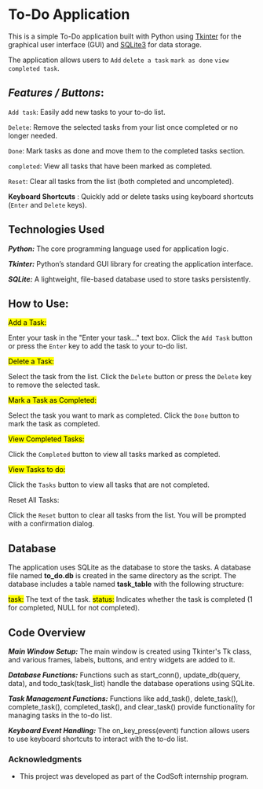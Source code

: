 # To-Do Application

This is a simple To-Do application built with Python using [Tkinter](https://docs.python.org/3/library/tkinter.html) for the graphical user interface (GUI) 
and [SQLite3](https://docs.python.org/3/library/sqlite3.html) for data storage.

The application allows users to `Add` `delete a task` `mark as done` `view completed task`.

## *Features / Buttons*:

`Add task`:  Easily add new tasks to your to-do list.

`Delete`:  Remove the selected tasks from your list once completed or no longer needed.

`Done`:  Mark tasks as done and move them to the completed tasks section.

`completed`:  View all tasks that have been marked as completed.

`Reset`:  Clear all tasks from the list (both completed and uncompleted).


**Keyboard Shortcuts** :  Quickly add or delete tasks using keyboard shortcuts (`Enter` and `Delete` keys).

## Technologies Used
***Python:*** The core programming language used for application logic.

***Tkinter:*** Python’s standard GUI library for creating the application interface.

***SQLite:*** A lightweight, file-based database used to store tasks persistently.


## How to Use:

<mark>Add a Task:</mark>

Enter your task in the "Enter your task..." text box. 
Click the `Add Task` button or press the `Enter` key to add the task to your to-do list.



<mark>Delete a Task:</mark>

Select the task from the list.
Click the `Delete` button or press the `Delete` key to remove the selected task.

<mark>Mark a Task as Completed:</mark>

Select the task you want to mark as completed.
Click the `Done` button to mark the task as completed.

<mark>View Completed Tasks:</mark>

Click the `Completed` button to view all tasks marked as completed.

<mark>View Tasks to do:</mark>

Click the `Tasks` button to view all tasks that are not completed.

<amrk>Reset All Tasks:</mark>

Click the `Reset` button to clear all tasks from the list. You will be prompted with a confirmation dialog.

## Database
The application uses SQLite as the database to store the tasks. A database file named **to_do.db** is created in the same directory as the script. The database includes a table named **task_table** with the following structure:

<mark>task:</mark> The text of the task.
<mark>status:</mark> Indicates whether the task is completed (1 for completed, NULL for not completed).


## Code Overview
***Main Window Setup:*** The main window is created using Tkinter's Tk class, and various frames, labels, buttons, and entry widgets are added to it.

***Database Functions:*** Functions such as start_conn(), update_db(query, data), and todo_task(task_list) handle the database operations using SQLite.

***Task Management Functions:*** Functions like add_task(), delete_task(), complete_task(), completed_task(), and clear_task() provide functionality for managing tasks in the to-do list.

***Keyboard Event Handling:*** The on_key_press(event) function allows users to use keyboard shortcuts to interact with the to-do list.


### Acknowledgments
- This project was developed as part of the CodSoft internship program.
